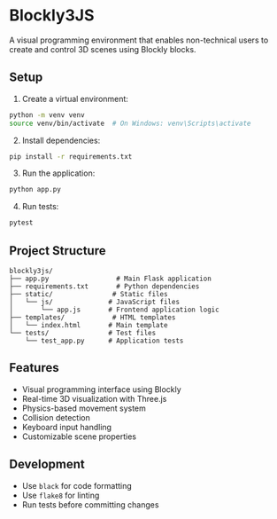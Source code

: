 # Blockly3JS

A visual programming environment that enables non-technical users to create and control 3D scenes using Blockly blocks.

## Setup

1. Create a virtual environment:
```bash
python -m venv venv
source venv/bin/activate  # On Windows: venv\Scripts\activate
```

2. Install dependencies:
```bash
pip install -r requirements.txt
```

3. Run the application:
```bash
python app.py
```

4. Run tests:
```bash
pytest
```

## Project Structure

```
blockly3js/
├── app.py                 # Main Flask application
├── requirements.txt       # Python dependencies
├── static/               # Static files
│   └── js/              # JavaScript files
│       └── app.js       # Frontend application logic
├── templates/            # HTML templates
│   └── index.html       # Main template
└── tests/               # Test files
    └── test_app.py      # Application tests
```

## Features

- Visual programming interface using Blockly
- Real-time 3D visualization with Three.js
- Physics-based movement system
- Collision detection
- Keyboard input handling
- Customizable scene properties

## Development

- Use `black` for code formatting
- Use `flake8` for linting
- Run tests before committing changes 